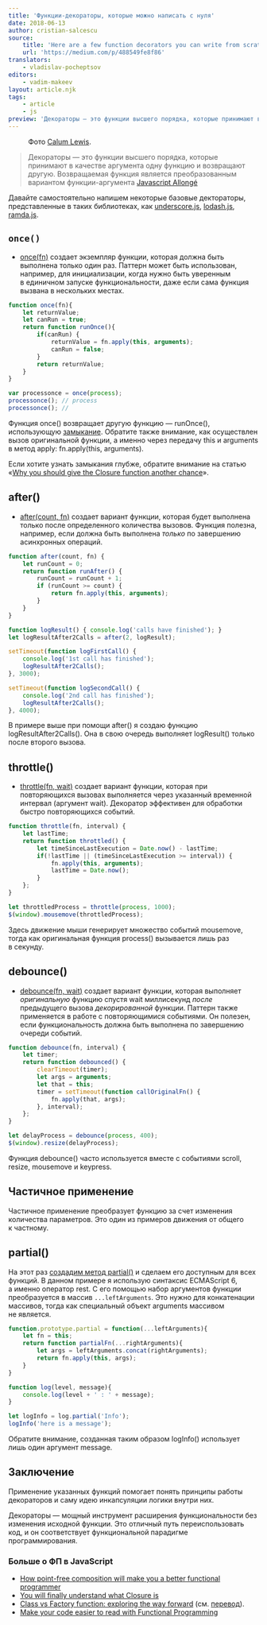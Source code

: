 ```yaml
---
title: 'Функции-декораторы, которые можно написать с нуля'
date: 2018-06-13
author: cristian-salcescu
source:
    title: 'Here are a few function decorators you can write from scratch'
    url: 'https://medium.com/p/488549fe8f86'
translators:
    - vladislav-pocheptsov
editors:
    - vadim-makeev
layout: article.njk
tags:
    - article
    - js
preview: 'Декораторы — это функции высшего порядка, которые принимают в качестве аргумента одну функцию и возвращают другую. Давайте самостоятельно напишем некоторые базовые дектораторы, представленные в таких библиотеках, как underscore.js, lodash.js, ramda.js.'
---
```


<figure>
    <img src="images/1.jpg" alt="">
    <figcaption>
        Фото <a href="https://unsplash.com/photos/rkT_TG5NKF8">Calum Lewis</a>.
    </figcaption>
</figure>

> Декораторы — это функции высшего порядка, которые принимают в качестве аргумента одну функцию и возвращают другую. Возвращаемая функция является преобразованным вариантом функции-аргумента [Javascript Allongé](https://leanpub.com/javascript-allonge/read#decorators)

Давайте самостоятельно напишем некоторые базовые дектораторы, представленные в таких библиотеках, как [underscore.js](http://underscorejs.org/#functions), [lodash.js](https://lodash.com/docs/4.17.5), [ramda.js](http://ramdajs.com/docs/).

## `once()`

- [once(fn)](https://jsfiddle.net/cristi_salcescu/zpLeLp0v/) создает экземпляр функции, которая должна быть выполнена только один раз. Паттерн может быть использован, например, для инициализации, когда нужно быть уверенным в единичном запуске функциональности, даже если сама функция вызвана в нескольких местах.

```js
function once(fn){
    let returnValue;
    let canRun = true;
    return function runOnce(){
        if(canRun) {
            returnValue = fn.apply(this, arguments);
            canRun = false;
        }
        return returnValue;
    }
}

var processonce = once(process);
processonce(); // process
processonce(); //
```

Функция once() возвращает другую функцию — runOnce(), использующую [замыкание](https://medium.freecodecamp.org/why-you-should-give-the-closure-function-another-chance-31253e44cfa0). Обратите также внимание, как осуществлен вызов оригинальной функции, а именно через передачу this и arguments в метод apply: fn.apply(this, arguments).

Если хотите узнать замыкания глубже, обратите внимание на статью «[Why you should give the Closure function another chance](https://medium.com/p/31253e44cfa0)».

## after()

- [after(count, fn)](https://jsfiddle.net/cristi_salcescu/4evuoxe6/) создает вариант функции, которая будет выполнена только после определенного количества вызовов. Функция полезна, например, если должна быть выполнена _только_ по завершению асинхронных операций.

```js
function after(count, fn) {
    let runCount = 0;
    return function runAfter() {
        runCount = runCount + 1;
        if (runCount >= count) {
            return fn.apply(this, arguments);
        }
    }
}

function logResult() { console.log('calls have finished'); }
let logResultAfter2Calls = after(2, logResult);

setTimeout(function logFirstCall() {
    console.log('1st call has finished');
    logResultAfter2Calls();
}, 3000);

setTimeout(function logSecondCall() {
    console.log('2nd call has finished');
    logResultAfter2Calls();
}, 4000);
```

В примере выше при помощи after() я создаю функцию logResultAfter2Calls(). Она в свою очередь выполняет logResult() только после второго вызова.

## throttle()

- [throttle(fn, wait)](https://jsfiddle.net/cristi_salcescu/5tdv0eq6/) создает вариант функции, которая при повторяющихся вызовах выполняется через указанный временной интервал (аргумент wait). Декоратор эффективен для обработки быстро повторяющихся событий.

```js
function throttle(fn, interval) {
    let lastTime;
    return function throttled() {
        let timeSinceLastExecution = Date.now() - lastTime;
        if(!lastTime || (timeSinceLastExecution >= interval)) {
            fn.apply(this, arguments);
            lastTime = Date.now();
        }
    };
}

let throttledProcess = throttle(process, 1000);
$(window).mousemove(throttledProcess);
```

Здесь движение мыши генерирует множество событий mousemove, тогда как оригинальная функция process() вызывается лишь раз в секунду.

## debounce()

- [debounce(fn, wait)](https://jsfiddle.net/cristi_salcescu/424unsa7/) создает вариант функции, которая выполняет _оригинальную_ функцию спустя wait миллисекунд _после_ предыдущего вызова _декорированной_ функции. Паттерн также применяется в работе с повторяющимися событиями. Он полезен, если функциональность должна быть выполнена по завершению очереди событий.

```js
function debounce(fn, interval) {
    let timer;
    return function debounced() {
        clearTimeout(timer);
        let args = arguments;
        let that = this;
        timer = setTimeout(function callOriginalFn() {
            fn.apply(that, args);
        }, interval);
    };
}

let delayProcess = debounce(process, 400);
$(window).resize(delayProcess);
```

Функция debounce() часто используется вместе с событиями scroll, resize, mousemove и keypress.

## Частичное применение

Частичное применение преобразует функцию за счет изменения количества параметров. Это один из примеров движения от общего к частному.

## partial()

На этот раз [создадим метод partial()](https://jsfiddle.net/cristi_salcescu/sbborekp/) и сделаем его доступным для всех функций. В данном примере я использую синтаксис ECMAScript 6, а именно оператор rest. С его помощью набор аргументов функции преобразуется в массив `...leftArguments`. Это нужно для конкатенации массивов, тогда как специальный объект arguments массивом не является.

```js
function.prototype.partial = function(...leftArguments){
    let fn = this;
    return function partialFn(...rightArguments){
        let args = leftArguments.concat(rightArguments);
        return fn.apply(this, args);
    }
}

function log(level, message){
    console.log(level + ' : ' + message);
}

let logInfo = log.partial('Info');
logInfo('here is a message');
```

Обратите внимание, созданная таким образом logInfo() использует лишь один аргумент message.

## Заключение

Применение указанных функций помогает понять принципы работы декораторов и саму идею инкапсуляции логики внутри них.

Декораторы — мощный инструмент расширения функциональности без изменения исходной функции. Это отличный путь переиспользовать код, и он соответствует функциональной парадигме программирования.

### Больше о ФП в JavaScript

- [How point-free composition will make you a better functional programmer](https://medium.com/p/33dcb910303a)
- [You will finally understand what Closure is](https://medium.com/p/13ba11825319)
- [Class vs Factory function: exploring the way forward](https://medium.com/p/73258b6a8d15) (см. [перевод](https://medium.com/@kanby/класс-vs-фабрика-объектов-перспективы-9b4c696823c8)).
- [Make your code easier to read with Functional Programming](https://medium.com/p/94fb8cc69f9d)
